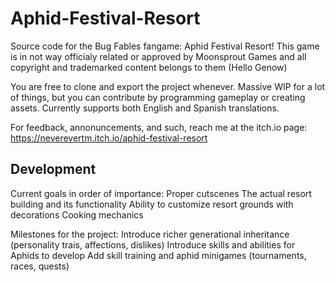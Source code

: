 # Aphid-Festival-Resort
Source code for the Bug Fables fangame: Aphid Festival Resort!
This game is in not way officialy related or approved by Moonsprout Games
and all copyright and trademarked content belongs to them (Hello Genow)

You are free to clone and export the project whenever.
Massive WIP for a lot of things, but you can contribute by programming gameplay or creating assets.
Currently supports both English and Spanish translations.

For feedback, annonuncements, and such, reach me at the itch.io page:
https://neverevertm.itch.io/aphid-festival-resort

## Development
Current goals in order of importance:
	Proper cutscenes
	The actual resort building and its functionality
	Ability to customize resort grounds with decorations
	Cooking mechanics


Milestones for the project:
	Introduce richer generational inheritance (personality trais, affections, dislikes)
	Introduce skills and abilities for Aphids to develop
	Add skill training and aphid minigames (tournaments, races, quests)
